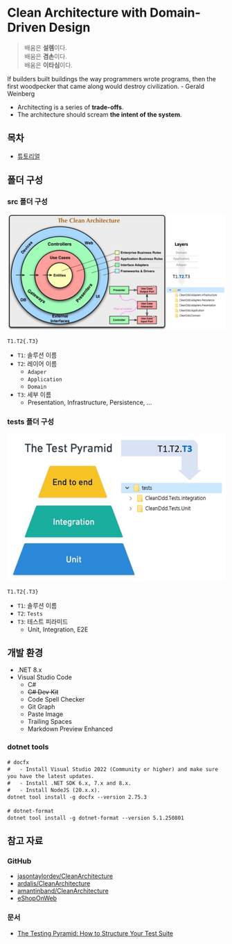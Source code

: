 # Clean Architecture with Domain-Driven Design

> 배움은 **설렘**이다.  
> 배움은 **겸손**이다.  
> 배움은 **이타심**이다.

If builders built buildings the way programmers wrote programs, then the first woodpecker that came along would destroy civilization. - Gerald Weinberg
- Architecting is a series of **trade-offs**.
- The architecture should scream **the intent of the system**.

## 목차
- [튜토리얼](./tutorials/)

## 폴더 구성
### src 폴더 구성
![](./.images/2024-03-05-09-23-13.png)
```
T1.T2{.T3}
```
- `T1`: 솔루션 이름
- `T2`: 레이어 이름
  - `Adaper`
  - `Application`
  - `Domain`
- `T3`: 세부 이름
  - Presentation, Infrastructure, Persistence, ...

### tests 폴더 구성
![](./.images/2024-03-05-09-36-01.png)

```
T1.T2{.T3}
```
- `T1`: 솔루션 이름
- `T2`: `Tests`
- `T3`: 테스트 피라미드
  - Unit, Integration, E2E

## 개발 환경
- .NET 8.x
- Visual Studio Code
  - C#
  - ~~C# Dev Kit~~
  - Code Spell Checker
  - Git Graph
  - Paste Image
  - Trailing Spaces
  - Markdown Preview Enhanced

### dotnet tools
```shell
# docfx
#   - Install Visual Studio 2022 (Community or higher) and make sure you have the latest updates.
#   - Install .NET SDK 6.x, 7.x and 8.x.
#   - Install NodeJS (20.x.x).
dotnet tool install -g docfx --version 2.75.3

# dotnet-format
dotnet tool install -g dotnet-format --version 5.1.250801
```

## 참고 자료
### GitHub
- [jasontaylordev/CleanArchitecture](https://github.com/jasontaylordev/CleanArchitecture/)
- [ardalis/CleanArchitecture](https://github.com/ardalis/CleanArchitecture/)
- [amantinband/CleanArchitecture](https://github.com/amantinband/clean-architecture)
- [eShopOnWeb](https://github.com/dotnet-architecture/eShopOnWeb)

### 문서
- [The Testing Pyramid: How to Structure Your Test Suite](https://semaphoreci.com/blog/testing-pyramid)
